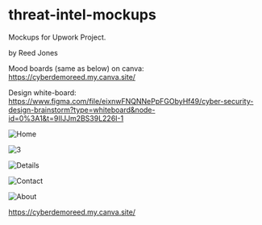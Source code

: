 # threat-intel-mockups

Mockups for Upwork Project.

by Reed Jones 
 
 
Mood boards (same as below) on canva: https://cyberdemoreed.my.canva.site/

Design white-board: https://www.figma.com/file/eixnwFNQNNePpFGObyHf49/cyber-security-design-brainstorm?type=whiteboard&node-id=0%3A1&t=9IIJJm2BS39L226I-1


![Home](https://github.com/reedjones/threat-intel-mockups/assets/4346136/d113117c-5ab5-42b3-840e-ee51661eb681)

![3](https://github.com/reedjones/threat-intel-mockups/assets/4346136/49077a7e-fe58-4ee9-a992-71d34228c831)

![Details](https://github.com/reedjones/threat-intel-mockups/assets/4346136/6297de16-916d-4255-9702-3025a4a299a3)

![Contact](https://github.com/reedjones/threat-intel-mockups/assets/4346136/f5366602-6730-48e5-8358-ba4788eccb9e)

![About](https://github.com/reedjones/threat-intel-mockups/assets/4346136/e659aa29-8532-44b4-8643-84eda1239e95)

https://cyberdemoreed.my.canva.site/ 
